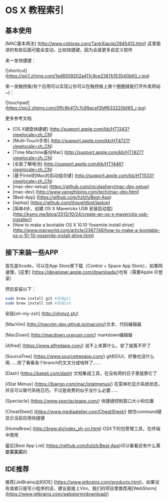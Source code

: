 # OS X 教程索引

## 基本使用

[MAC基本用法] (http://www.cnblogs.com/TankXiao/p/2845413.html) 这里面讲的有些后面可能会变动，比如快捷键，因为会装更多自定义软件

来一发快捷键：

![shortcut] (https://pic1.zhimg.com/1ed6509202a411c9ce2387b153540b60_r.jpg)

来一发触控板(有个应用可以实现让你可以在触控板上换个圈圈就能打开外卖网站~)：

![touchpad] (https://pic2.zhimg.com/0ffc9b417c7c89acef3bff633220bf85_r.jpg)

更多参考文档

* [OS X键盘快捷键] (http://support.apple.com/kb/HT1343?viewlocale=zh_CN)
* [Multi-Touch手势] (http://support.apple.com/kb/HT4721?viewlocale=zh_CN)
* [Time Machine备份Mac] (http://support.apple.com/kb/HT1427?viewlocale=zh_CN)
* [全面了解电池] (http://support.apple.com/kb/HT1446?viewlocale=zh_CN)
* [基于Intel的Mac的启动组合键] (http://support.apple.com/kb/HT1533?viewlocale=zh_CN)
* [mac-dev-setup] (https://github.com/nicolashery/mac-dev-setup)
* [mac-dev] (http://www.yangzhiping.com/tech/mac-dev.html)
* [Best-App] (https://github.com/hzlzh/Best-App)
* [laptop] (https://github.com/thoughtbot/laptop)
* [简单4步，创建 OS X Mavericks USB 安装启动盘] (http://ksmx.me/blog/2013/10/24/create-an-os-x-mavericks-usb-installer/)
* [How to make a bootable OS X 10.10 Yosemite install drive] (http://www.macworld.com/article/2367748/how-to-make-a-bootable-os-x-10-10-yosemite-install-drive.html)

## 接下来装一些APP

首先是Xcode，可以在App Store里下载（Control + Space App Store），如果网速慢，[这里] (https://developer.apple.com/downloads/)也有（需要Apple ID登录）

然后安装以下：

```sh
sudo brew install git #安装git
sudo brew install zsh #安装zsh
```

安装[oh-my-zsh] (http://ohmyz.sh/)

[MacVim] (http://macvim-dev.github.io/macvim/)文本、代码编辑器

[MacDown] (http://macdown.uranusjr.com/) markdown编辑器

[Alfred] (https://www.alfredapp.com/) 说不上来算什么，安了就离不开了

[SourceTree] (https://www.sourcetreeapp.com/) git的GUI，好像也没什么用……除了看看各个branch的叉叉分成啥样了……

[Dash] (https://kapeli.com/dash) 文档集成工具，在没有网的日子里就靠它了

[iStat Menus] (https://bjango.com/mac/istatmenus/) 在菜单栏显示系统状态，并且可以替代系统日历。不过是收费的似乎没什么必要……

[Spectacle] (https://www.spectacleapp.com/) 快捷键控制窗口大小和位置

[CheatSheet] (https://www.mediaatelier.com/CheatSheet/) 按住command键显示当前应用快捷键

[HomeBrew] (http://brew.sh/index_zh-cn.html) OSX下的包管理工具，在终端中使用

最后[Best App List] (https://github.com/hzlzh/Best-App)可以看看还有什么需要**买买买**的	

## IDE推荐

推荐[JetBrains出的IDE] (https://www.jetbrains.com/products.html)，如果没有或者只是写小程序的话，建议直接上Vim，我们的项目里推荐用[WebStorm] (https://www.jetbrains.com/webstorm/download/)